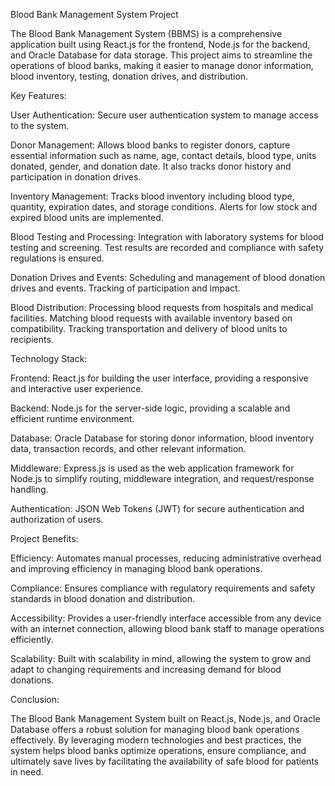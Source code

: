 Blood Bank Management System Project

The Blood Bank Management System (BBMS) is a comprehensive application built using React.js for the frontend, Node.js for the backend, and Oracle Database for data storage. This project aims to streamline the operations of blood banks, making it easier to manage donor information, blood inventory, testing, donation drives, and distribution.

Key Features:

User Authentication: Secure user authentication system to manage access to the system.

Donor Management: Allows blood banks to register donors, capture essential information such as name, age, contact details, blood type, units donated, gender, and donation date. It also tracks donor history and participation in donation drives.

Inventory Management: Tracks blood inventory including blood type, quantity, expiration dates, and storage conditions. Alerts for low stock and expired blood units are implemented.

Blood Testing and Processing: Integration with laboratory systems for blood testing and screening. Test results are recorded and compliance with safety regulations is ensured.

Donation Drives and Events: Scheduling and management of blood donation drives and events. Tracking of participation and impact.

Blood Distribution: Processing blood requests from hospitals and medical facilities. Matching blood requests with available inventory based on compatibility. Tracking transportation and delivery of blood units to recipients.

Technology Stack:

Frontend: React.js for building the user interface, providing a responsive and interactive user experience.

Backend: Node.js for the server-side logic, providing a scalable and efficient runtime environment.

Database: Oracle Database for storing donor information, blood inventory data, transaction records, and other relevant information.

Middleware: Express.js is used as the web application framework for Node.js to simplify routing, middleware integration, and request/response handling.

Authentication: JSON Web Tokens (JWT) for secure authentication and authorization of users.

Project Benefits:

Efficiency: Automates manual processes, reducing administrative overhead and improving efficiency in managing blood bank operations.

Compliance: Ensures compliance with regulatory requirements and safety standards in blood donation and distribution.

Accessibility: Provides a user-friendly interface accessible from any device with an internet connection, allowing blood bank staff to manage operations efficiently.

Scalability: Built with scalability in mind, allowing the system to grow and adapt to changing requirements and increasing demand for blood donations.

Conclusion:

The Blood Bank Management System built on React.js, Node.js, and Oracle Database offers a robust solution for managing blood bank operations effectively. By leveraging modern technologies and best practices, the system helps blood banks optimize operations, ensure compliance, and ultimately save lives by facilitating the availability of safe blood for patients in need.
